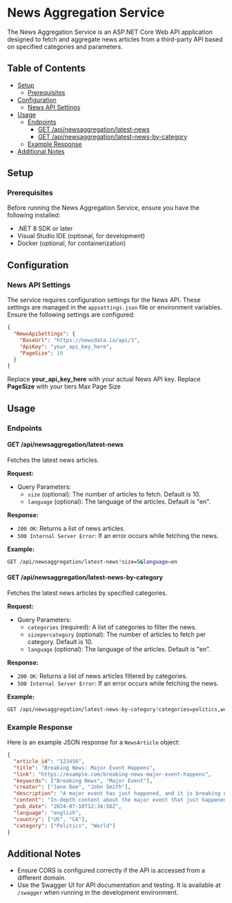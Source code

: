 # News Aggregation Service

The News Aggregation Service is an ASP.NET Core Web API application designed to fetch and aggregate news articles from a third-party API based on specified categories and parameters.

## Table of Contents

- [Setup](#setup)
  - [Prerequisites](#prerequisites)
- [Configuration](#configuration)
  - [News API Settings](#news-api-settings)
- [Usage](#usage)
  - [Endpoints](#endpoints)
    - [GET /api/newsaggregation/latest-news](#get-apinewsaggregationlatest-news)
    - [GET /api/newsaggregation/latest-news-by-category](#get-apinewsaggregationlatest-news-by-category)
  - [Example Response](#example-response)
- [Additional Notes](#additional-notes)

## Setup

### Prerequisites

Before running the News Aggregation Service, ensure you have the following installed:

- .NET 8 SDK or later
- Visual Studio IDE (optional, for development)
- Docker (optional, for containerization)

## Configuration

### News API Settings

The service requires configuration settings for the News API. These settings are managed in the `appsettings.json` file or environment variables. Ensure the following settings are configured:

```json
{
  "NewsApiSettings": {
    "BaseUrl": "https://newsdata.io/api/1",
    "ApiKey": "your_api_key_here",
    "PageSize": 10
  }
}
```

Replace **your_api_key_here** with your actual News API key.
Replace **PageSize** with your tiers Max Page Size

## Usage

### Endpoints

#### GET /api/newsaggregation/latest-news

Fetches the latest news articles.

**Request:**

- Query Parameters:
  - `size` (optional): The number of articles to fetch. Default is 10.
  - `language` (optional): The language of the articles. Default is "en".

**Response:**

- `200 OK`: Returns a list of news articles.
- `500 Internal Server Error`: If an error occurs while fetching the news.

**Example:**

```sh
GET /api/newsaggregation/latest-news?size=5&language=en

```

#### GET /api/newsaggregation/latest-news-by-category

Fetches the latest news articles by specified categories.

**Request:**

- Query Parameters:
  - `categories` (required): A list of categories to filter the news.
  - `sizepercategory` (optional): The number of articles to fetch per category. Default is 10.
  - `language` (optional): The language of the articles. Default is "en".

**Response:**

- `200 OK`: Returns a list of news articles filtered by categories.
- `500 Internal Server Error`: If an error occurs while fetching the news.

**Example:**

```sh
GET /api/newsaggregation/latest-news-by-category?categories=politics,world&sizepercategory=5&language=en
```

### Example Response

Here is an example JSON response for a `NewsArticle` object:

```json
{
  "article_id": "123456",
  "title": "Breaking News: Major Event Happens",
  "link": "https://example.com/breaking-news-major-event-happens",
  "keywords": ["Breaking News", "Major Event"],
  "creator": ["Jane Doe", "John Smith"],
  "description": "A major event has just happened, and it is breaking news.",
  "content": "In-depth content about the major event that just happened.",
  "pub_date": "2024-07-10T12:34:56Z",
  "language": "english",
  "country": ["US", "CA"],
  "category": ["Politics", "World"]
}
```

## Additional Notes

- Ensure CORS is configured correctly if the API is accessed from a different domain.
- Use the Swagger UI for API documentation and testing. It is available at `/swagger` when running in the development environment.
